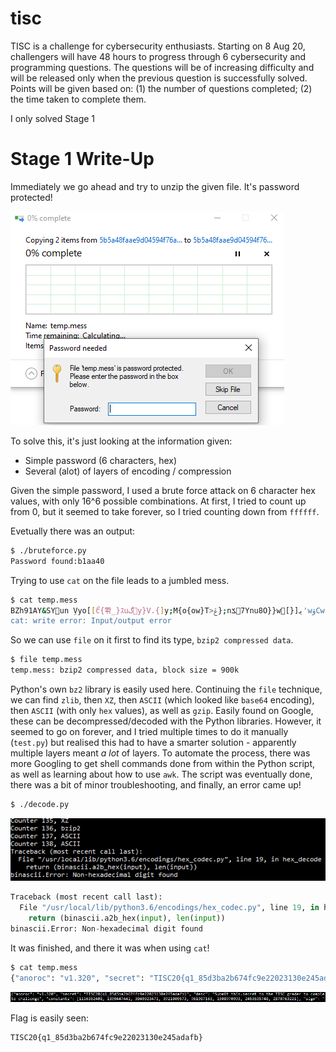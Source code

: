 # tisc

TISC is a challenge for cybersecurity enthusiasts. Starting on 8 Aug 20, challengers will have 48 hours to progress through 6 cybersecurity and programming questions. The questions will be of increasing difficulty and will be released only when the previous question is successfully solved. Points will be given based on: (1) the number of questions completed; (2) the time taken to complete them.

I only solved Stage 1

# Stage 1 Write-Up

Immediately we go ahead and try to unzip the given file. It's password protected!

![pwneeded](Stage1/pwneeded.png)

To solve this, it's just looking at the information given:

- Simple password (6 characters, hex)
- Several (alot) of layers of encoding / compression

Given the simple password, I used a brute force attack on 6 character hex values, with only 16^6 possible combinations.
At first, I tried to count up from 0, but it seemed to take forever, so I tried counting down from `ffffff`.

Evetually there was an output:

``` bash
$ ./bruteforce.py
Password found:b1aa40
```

Trying to use `cat` on the file leads to a jumbled mess. 

```bash
$ cat temp.mess
BZh91AY&SYun ܹVyo[[ޯc{뽞_}ｽuگy}V.{]y;M{o{ow}T>ݝ};nݎ7Ynu8O}}wﯾ[{]޽'wۋCwn=Xz/Iݾt
cat: write error: Input/output error
```

So we can use `file` on it first to find its type, `bzip2 compressed data`. 

```bash
$ file temp.mess
temp.mess: bzip2 compressed data, block size = 900k
```


Python's own `bz2` library is easily used here.
Continuing the `file` technique, we can find `zlib`, then `XZ`, then `ASCII` (which looked like `base64` encoding),
then `ASCII` (with only `hex` values), as well as `gzip`. 
Easily found on Google, these can be decompressed/decoded with the Python libraries.
However, it seemed to go on forever, and I tried multiple times to do it manually (`test.py`) but realised this had to have 
a smarter solution - apparently multiple layers meant *a lot* of layers. 
To automate the process, there was more Googling to get shell commands done from within the Python script,
as well as learning about how to use `awk`. 
The script was eventually done, there was a bit of minor troubleshooting, and finally, an error came up!

```bash
$ ./decode.py
```

![error](Stage1/error.png)

``` Python
Traceback (most recent call last):
  File "/usr/local/lib/python3.6/encodings/hex_codec.py", line 19, in hex_decode
    return (binascii.a2b_hex(input), len(input))
binascii.Error: Non-hexadecimal digit found
```

It was finished, and there it was when using `cat`!

```bash
$ cat temp.mess
{"anoroc": "v1.320", "secret": "TISC20{q1_85d3ba2b674fc9e22023130e245adafb}", "desc": "Submit this.secret to the TISC grader to complete challenge", "constants": [1116352408, 1899447441, 3049323471, 3921009573, 961987163, 1508970993, 2453635748, 2870763221], "sign": "
```

![flag](Stage1/flag.png)

Flag is easily seen:
```
TISC20{q1_85d3ba2b674fc9e22023130e245adafb}
```
